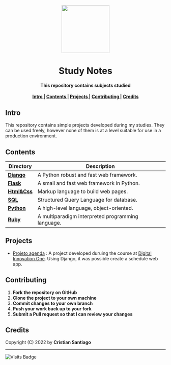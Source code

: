 

<p align='center'> <img src="https://emojipedia-us.s3.dualstack.us-west-1.amazonaws.com/thumbs/120/emojione/178/seedling_1f331.png" width = 150> </p>

<h1 align='center'> Study Notes</h1>

<h4 align='center'>This repository contains subjects studied </h4>


<p align= 'center'> 
  <b>
    <a href ='#intro' > Intro </a>|
    <a href ='#contents' > Contents </a>|
    <a href ='#project' > Projects </a>|
    <a href ='#contribute'>Contributing </a>|
    <a href ='#credits' > Credits </a>
  </b>
</p>

<h2>
  <a name="intro">Intro </a> 
</h2>
<p> 
  This repository contains simple projects developed during my studies. They can be used freely, however none of them is at a level suitable for use in a production environment.
</p>

<h2>
  <a name="contents">Contents </a> 
</h2>

Directory | Description
----------|-------------------------------------------
[**Django**](https://github.com/cristian-santiago/Studies/tree/main/Django)    | A Python robust and fast web framework. 
[**Flask**](https://github.com/cristian-santiago/Studies/tree/main/Flask/hello_flask)     | A small and fast web framework in Python.
[**Html&Css**](https://github.com/cristian-santiago/Studies/tree/main/Html&Css)  | Markup language to build web pages.
[**SQL**](https://github.com/cristian-santiago/Studies/tree/main/SQL)    | Structured Query Language for database.
[**Python**](https://github.com/cristian-santiago/Studies/tree/main/Python)    | A high-level language, object-oriented.
[**Ruby**](https://github.com/cristian-santiago/Studies/tree/main/Ruby)    | A multiparadigm interpreted programming language.


<h2>
  <a name="project">Projects </a> 
</h2>

* [Projeto agenda](https://github.com/cristian-santiago/Studies/tree/main/Django/project_agenda) : A project developed duruing the course at [Digital Innovation One](web.digitalinnovation.one). Using Django, it was possible create a schedule web app.


<h2>
  <a name="contribute">Contributing </a> 
</h2>


1. **Fork the repository on GitHub**
2. **Clone the project to your own machine**
3. **Commit changes to your own branch**
4. **Push your work back up to your fork**
5. **Submit a Pull request so that I can review your changes**

<h2>
  <a name="credits">Credits </a> 
</h2>

Copyright (C) 2022 by **Cristian Santiago** 
___
![Visits Badge](https://badges.pufler.dev/visits/cristian-santiago/Studies)

